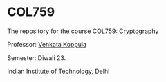 # COL759

The repository for the course COL759: Cryptography

Professor: [Venkata Koppula](https://web.iitd.ac.in/~kvenkata/) 

Semester: Diwali 23.

Indian Institute of Technology, Delhi 
